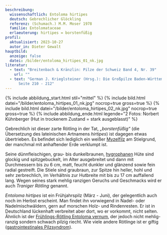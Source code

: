 ```yaml
---
beschreibung:
  wissenschaftlich: Entoloma hirtipes
  deutsch: Gebrechlicher Glöckling
  referenz: (Schumach.) M.M. Moser 1978
  familie: Entolomataceae
  erlaeuterung: hirtipes = borstenfüßig
profil:
  aktualisiert: 2023-10-27
  autor_in: Dieter Gewalt
hauptbild:
  anzeige: false
  datei: /bilder/entoloma_hirtipes_01_nk.jpg
literatur:
  - text: "Breitenbach & Kränzlin: Pilze der Schweiz Band 4, Nr. 39"
    url: ""
  - text: "German J. Krieglsteiner (Hrsg.): Die Großpilze Baden-Württembergs Band 4,
      Seite 210 - 212"
---
```

{% include abbildung_start.html stil="mittel" %}
{% include bild.html datei="/bilder/entoloma_hirtipes_01_nk.jpg" nocrop=true gross=true %}
{% include bild.html datei="/bilder/entoloma_hirtipes_02_nk.jpg" nocrop=true gross=true %}
{% include abbildung_ende.html legende="2 Fotos: Norbert Kühnberger (Hut in trockenem Zustand = stark ausgeblasst)" %}

Gebrechlich ist dieser zarte Rötling in der Tat, *„borstenfüßig“* (die Übersetzung des lateinischen Artnamens *hirtipes*) ist dagegen etwas übertrieben. Es befindet sich lediglich ein weißer [Myzelfilz](Myzel "Glossar") am Stielgrund, der manchmal mit anhaftender Erde verklumpt ist. 

Seine dünnfleischigen, grau- bis dunkelbraunen, [hygrophanen](hygrophan "Glossar") Hüte sind glockig und spitzgebuckelt, im Alter ausgebreitet und dann mit Durchmessern bis zu 6 cm, matt, feucht dunkler und glänzend sowie fein radial gestreift. Die Stiele sind graubraun, zur Spitze hin heller, hohl und sehr zerbrechlich, im Verhältnis zur Hutbreite mit bis zu 17 cm auffallend lang. Wegen seines stark mehlig ranzigen Geruchs und Geschmacks wird er auch *Traniger Rötling* genannt. 

*Entoloma hirtipes* ist ein Frühjahrspilz (März - Juni), der gelegentlich auch noch im Herbst erscheint. Man findet ihn vorwiegend in Nadel- oder Nadelmischwäldern, gern auf morschen Holz- und Rindenresten. Er ist in Deutschland lückenhaft verbreitet aber dort, wo er vorkommt, nicht selten. Ähnlich ist der [Frühlings-Rötling Entoloma vernum](/pilze/entoloma-vernum-frühlings-rötling), der jedoch nicht mehlig-ranzig sondern schwach pilzig riecht. Wie viele andere Rötlinge ist er giftig ([gastrointestinales Pilzsyndrom](gastrointestinal "Glossar")).